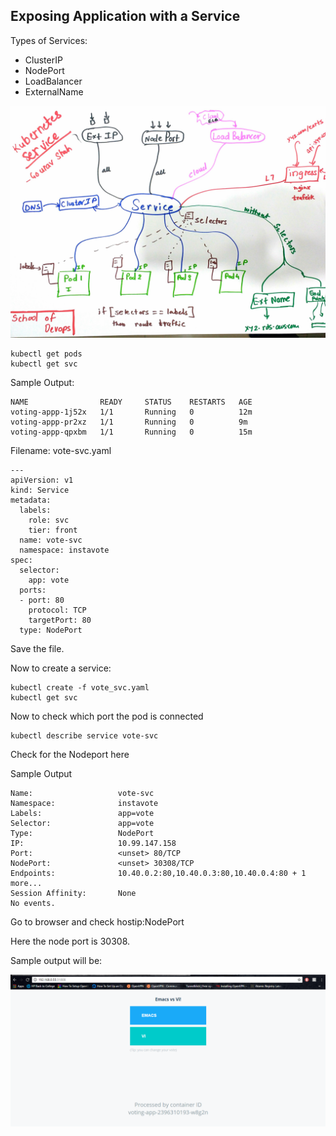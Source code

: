 ## Exposing Application with  a Service

Types of Services:
  * ClusterIP
  * NodePort
  * LoadBalancer
  * ExternalName

![kubernetes service](../images/k8s_service.jpg)


```
kubectl get pods
kubectl get svc
```

Sample Output:
```
NAME                READY     STATUS    RESTARTS   AGE
voting-appp-1j52x   1/1       Running   0          12m
voting-appp-pr2xz   1/1       Running   0          9m
voting-appp-qpxbm   1/1       Running   0          15m
```

Filename: vote-svc.yaml

```
---
apiVersion: v1
kind: Service
metadata:
  labels:
    role: svc
    tier: front
  name: vote-svc
  namespace: instavote
spec:
  selector:
    app: vote
  ports:
  - port: 80
    protocol: TCP
    targetPort: 80
  type: NodePort
```

Save the file.

Now to create a service:

```
kubectl create -f vote_svc.yaml
kubectl get svc
```

Now to check which port the pod is connected
```
kubectl describe service vote-svc
```
Check for the Nodeport here

Sample Output
```
Name:                   vote-svc
Namespace:              instavote
Labels:                 app=vote
Selector:               app=vote
Type:                   NodePort
IP:                     10.99.147.158
Port:                   <unset> 80/TCP
NodePort:               <unset> 30308/TCP
Endpoints:              10.40.0.2:80,10.40.0.3:80,10.40.0.4:80 + 1 more...
Session Affinity:       None
No events.
```

Go to browser and check hostip:NodePort

Here the node port is 30308.

Sample output will be:

![Vote](images/vote.png)
